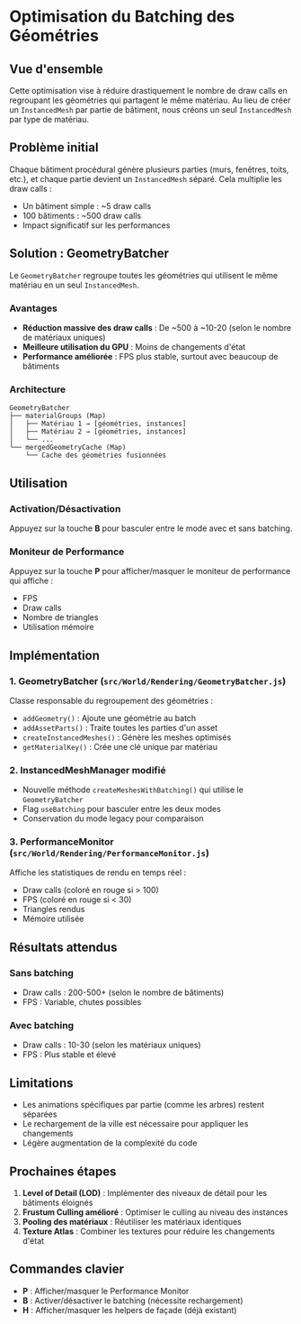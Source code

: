 # Optimisation du Batching des Géométries

## Vue d'ensemble

Cette optimisation vise à réduire drastiquement le nombre de draw calls en regroupant les géométries qui partagent le même matériau. Au lieu de créer un `InstancedMesh` par partie de bâtiment, nous créons un seul `InstancedMesh` par type de matériau.

## Problème initial

Chaque bâtiment procédural génère plusieurs parties (murs, fenêtres, toits, etc.), et chaque partie devient un `InstancedMesh` séparé. Cela multiplie les draw calls :
- Un bâtiment simple : ~5 draw calls
- 100 bâtiments : ~500 draw calls
- Impact significatif sur les performances

## Solution : GeometryBatcher

Le `GeometryBatcher` regroupe toutes les géométries qui utilisent le même matériau en un seul `InstancedMesh`.

### Avantages
- **Réduction massive des draw calls** : De ~500 à ~10-20 (selon le nombre de matériaux uniques)
- **Meilleure utilisation du GPU** : Moins de changements d'état
- **Performance améliorée** : FPS plus stable, surtout avec beaucoup de bâtiments

### Architecture

```
GeometryBatcher
├── materialGroups (Map)
│   ├── Matériau 1 → [géométries, instances]
│   ├── Matériau 2 → [géométries, instances]
│   └── ...
└── mergedGeometryCache (Map)
    └── Cache des géométries fusionnées
```

## Utilisation

### Activation/Désactivation

Appuyez sur la touche **B** pour basculer entre le mode avec et sans batching.

### Moniteur de Performance

Appuyez sur la touche **P** pour afficher/masquer le moniteur de performance qui affiche :
- FPS
- Draw calls
- Nombre de triangles
- Utilisation mémoire

## Implémentation

### 1. GeometryBatcher (`src/World/Rendering/GeometryBatcher.js`)

Classe responsable du regroupement des géométries :
- `addGeometry()` : Ajoute une géométrie au batch
- `addAssetParts()` : Traite toutes les parties d'un asset
- `createInstancedMeshes()` : Génère les meshes optimisés
- `getMaterialKey()` : Crée une clé unique par matériau

### 2. InstancedMeshManager modifié

- Nouvelle méthode `createMeshesWithBatching()` qui utilise le `GeometryBatcher`
- Flag `useBatching` pour basculer entre les deux modes
- Conservation du mode legacy pour comparaison

### 3. PerformanceMonitor (`src/World/Rendering/PerformanceMonitor.js`)

Affiche les statistiques de rendu en temps réel :
- Draw calls (coloré en rouge si > 100)
- FPS (coloré en rouge si < 30)
- Triangles rendus
- Mémoire utilisée

## Résultats attendus

### Sans batching
- Draw calls : 200-500+ (selon le nombre de bâtiments)
- FPS : Variable, chutes possibles

### Avec batching
- Draw calls : 10-30 (selon les matériaux uniques)
- FPS : Plus stable et élevé

## Limitations

- Les animations spécifiques par partie (comme les arbres) restent séparées
- Le rechargement de la ville est nécessaire pour appliquer les changements
- Légère augmentation de la complexité du code

## Prochaines étapes

1. **Level of Detail (LOD)** : Implémenter des niveaux de détail pour les bâtiments éloignés
2. **Frustum Culling amélioré** : Optimiser le culling au niveau des instances
3. **Pooling des matériaux** : Réutiliser les matériaux identiques
4. **Texture Atlas** : Combiner les textures pour réduire les changements d'état

## Commandes clavier

- **P** : Afficher/masquer le Performance Monitor
- **B** : Activer/désactiver le batching (nécessite rechargement)
- **H** : Afficher/masquer les helpers de façade (déjà existant) 